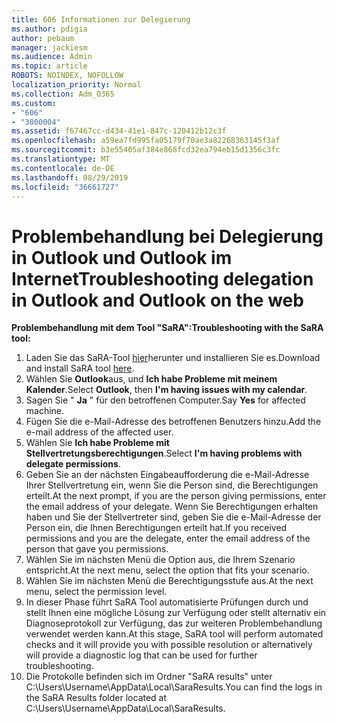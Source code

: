 ```yaml
---
title: 606 Informationen zur Delegierung
ms.author: pdigia
author: pebaum
manager: jackiesm
ms.audience: Admin
ms.topic: article
ROBOTS: NOINDEX, NOFOLLOW
localization_priority: Normal
ms.collection: Adm_O365
ms.custom:
- "606"
- "3800004"
ms.assetid: f67467cc-d434-41e1-847c-120412b12c3f
ms.openlocfilehash: a59ea7fd995fa05179f70ae3a82268363145f3af
ms.sourcegitcommit: b3e55405af384e868fcd32ea794eb15d1356c3fc
ms.translationtype: MT
ms.contentlocale: de-DE
ms.lasthandoff: 08/29/2019
ms.locfileid: "36661727"
---
```

# <a name="troubleshooting-delegation-in-outlook-and-outlook-on-the-web"></a><span data-ttu-id="8478b-102">Problembehandlung bei Delegierung in Outlook und Outlook im Internet</span><span class="sxs-lookup"><span data-stu-id="8478b-102">Troubleshooting delegation in Outlook and Outlook on the web</span></span>

<span data-ttu-id="8478b-103">**Problembehandlung mit dem Tool "SaRA":**</span><span class="sxs-lookup"><span data-stu-id="8478b-103">**Troubleshooting with the SaRA tool:**</span></span>

1. <span data-ttu-id="8478b-104">Laden Sie das SaRA-Tool [hier](https://aka.ms/SaRA-SkypeForBusinessSignIn)herunter und installieren Sie es.</span><span class="sxs-lookup"><span data-stu-id="8478b-104">Download and install SaRA tool [here](https://aka.ms/SaRA-SkypeForBusinessSignIn).</span></span>
1. <span data-ttu-id="8478b-105">Wählen Sie **Outlook**aus, und **Ich habe Probleme mit meinem Kalender**.</span><span class="sxs-lookup"><span data-stu-id="8478b-105">Select **Outlook**, then **I'm having issues with my calendar**.</span></span>
1. <span data-ttu-id="8478b-106">Sagen Sie " **Ja** " für den betroffenen Computer.</span><span class="sxs-lookup"><span data-stu-id="8478b-106">Say **Yes** for affected machine.</span></span>
1. <span data-ttu-id="8478b-107">Fügen Sie die e-Mail-Adresse des betroffenen Benutzers hinzu.</span><span class="sxs-lookup"><span data-stu-id="8478b-107">Add the e-mail address of the affected user.</span></span>
1. <span data-ttu-id="8478b-108">Wählen Sie **Ich habe Probleme mit Stellvertretungsberechtigungen**.</span><span class="sxs-lookup"><span data-stu-id="8478b-108">Select **I'm having problems with delegate permissions**.</span></span>
1. <span data-ttu-id="8478b-109">Geben Sie an der nächsten Eingabeaufforderung die e-Mail-Adresse Ihrer Stellvertretung ein, wenn Sie die Person sind, die Berechtigungen erteilt.</span><span class="sxs-lookup"><span data-stu-id="8478b-109">At the next prompt, if you are the person giving permissions, enter the email address of your delegate.</span></span> <span data-ttu-id="8478b-110">Wenn Sie Berechtigungen erhalten haben und Sie der Stellvertreter sind, geben Sie die e-Mail-Adresse der Person ein, die Ihnen Berechtigungen erteilt hat.</span><span class="sxs-lookup"><span data-stu-id="8478b-110">If you received permissions and you are the delegate, enter the email address of the person that gave you permissions.</span></span>
1. <span data-ttu-id="8478b-111">Wählen Sie im nächsten Menü die Option aus, die Ihrem Szenario entspricht.</span><span class="sxs-lookup"><span data-stu-id="8478b-111">At the next menu, select the option that fits your scenario.</span></span>
1. <span data-ttu-id="8478b-112">Wählen Sie im nächsten Menü die Berechtigungsstufe aus.</span><span class="sxs-lookup"><span data-stu-id="8478b-112">At the next menu, select the permission level.</span></span>
1. <span data-ttu-id="8478b-113">In dieser Phase führt SaRA Tool automatisierte Prüfungen durch und stellt Ihnen eine mögliche Lösung zur Verfügung oder stellt alternativ ein Diagnoseprotokoll zur Verfügung, das zur weiteren Problembehandlung verwendet werden kann.</span><span class="sxs-lookup"><span data-stu-id="8478b-113">At this stage, SaRA tool will perform automated checks and it will provide you with possible resolution or alternatively will provide a diagnostic log that can be used for further troubleshooting.</span></span>
1. <span data-ttu-id="8478b-114">Die Protokolle befinden sich im Ordner "SaRA results" unter C:\Users\Username\AppData\Local\SaraResults.</span><span class="sxs-lookup"><span data-stu-id="8478b-114">You can find the logs in the SaRA Results folder located at C:\Users\Username\AppData\Local\SaraResults.</span></span>
